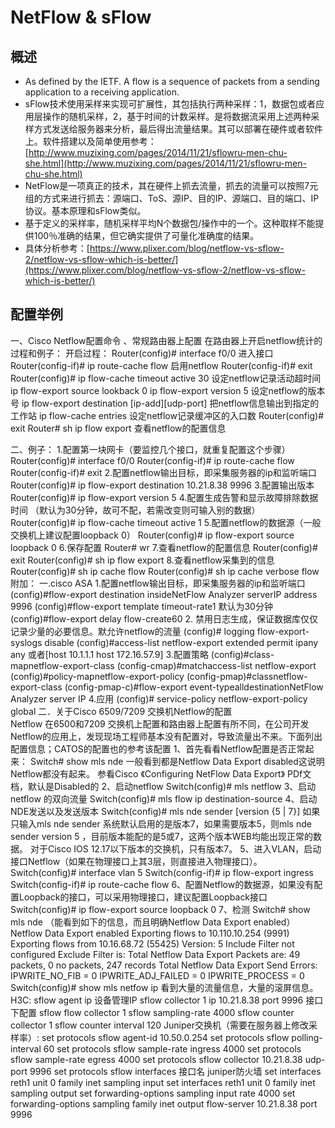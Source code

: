 # NetFlow & sFlow
## 概述
* As defined by the IETF.  A flow is a sequence of packets from a sending application to a receiving application. 
* sFlow技术使用采样来实现可扩展性，其包括执行两种采样：1，数据包或者应用层操作的随机采样，2，基于时间的计数采样。是将数据流采用上述两种采样方式发送给服务器来分析，最后得出流量结果。其可以部署在硬件或者软件上。软件搭建以及简单使用参考：[http://www.muzixing.com/pages/2014/11/21/sflowru-men-chu-she.html](http://www.muzixing.com/pages/2014/11/21/sflowru-men-chu-she.html)
* NetFlow是一项真正的技术，其在硬件上抓去流量，抓去的流量可以按照7元组的方式来进行抓去：源端口、ToS、源IP、目的IP、源端口、目的端口、IP协议。基本原理和sFlow类似。
* 基于定义的采样率，随机采样平均N个数据包/操作中的一个。这种取样不能提供100％准确的结果，但它确实提供了可量化准确度的结果。
* 具体分析参考：[https://www.plixer.com/blog/netflow-vs-sflow-2/netflow-vs-sflow-which-is-better/](https://www.plixer.com/blog/netflow-vs-sflow-2/netflow-vs-sflow-which-is-better/)

## 配置举例

一、Cisco Netflow配置命令
、常规路由器上配置
在路由器上开启netflow统计的过程和例子：
开启过程：
Router(config)# interface f0/0         进入接口
Router(config-if)# ip route-cache flow   启用netflow
Router(config-if)# exit
Router(config)#
 ip flow-cache timeout active 30 设定netflow记录活动超时间
 ip flow-export source lookback 0
 ip flow-export version 5      设定netflow的版本号
 ip flow-export destination [ip-add][udp-port]  把netflow信息输出到指定的工作站
 ip flow-cache entries   设定netflow记录缓冲区的入口数
Router(config)# exit
Router# sh ip flow export     查看netflow的配置信息

二、例子：
1.配置第一块网卡（要监控几个接口，就重复配置这个步骤）
Router(config)# interface f0/0
Router(config-if)# ip route-cache flow
Router(config-if)# exit
2.配置netflow输出目标，即采集服务器的ip和监听端口
Router(config)# ip flow-export destination 10.21.8.38 9996
3.配置输出版本
Router(config)# ip flow-export version 5
4.配置生成告警和显示故障排除数据时间
 （默认为30分钟，故可不配，若需改变则可输入别的数据）
Router(config)# ip flow-cache timeout active 1
5.配置netflow的数据源（一般交换机上建议配置loopback 0）
Router(config)#  ip flow-export source loopback 0
6.保存配置
Router# wr
7.查看netflow的配置信息
Router(config)# exit
Router(config)# sh ip flow export
8.查看netflow采集到的信息
Router(config)# sh ip cache flow
Router(config)# sh ip cache verbose flow
附加：
一.cisco ASA
1.配置netflow输出目标，即采集服务器的ip和监听端口
(config)#flow-export destination insideNetFlow Analyzer serverIP address 9996
(config)#flow-export template timeout-rate1    默认为30分钟
(config)#flow-export delay flow-create60
2. 禁用日志生成，保证数据库仅仅记录少量的必要信息。默允许netflow的流量
(config)# logging flow-export-syslogs disable
(config)#access-list netflow-export extended permit ipany any  或者[host 10.1.1.1 host 172.16.57.9]
3.配置策略
(config)#class-mapnetflow-export-class
(config-cmap)#matchaccess-list netflow-export
(config)#policy-mapnetflow-export-policy
(config-pmap)#classnetflow-export-class
(config-pmap-c)#flow-export event-typealldestinationNetFlow Analyzer server IP
4.应用
(config)# service-policy netflow-export-policy global
二．关于Cisco 6509/7209 交换机Netflow的配置    
    Netflow 在6500和7209 交换机上配置和路由器上配置有所不同，在公司开发Netflow的应用上，发现现场工程师基本没有配置对，导致流量出不来。下面列出配置信息；CATOS的配置也的参考该配置
1、首先看看Netflow配置是否正常起来：
Switch# show mls nde
一般看到都是Netflow Data Export disabled这说明Netflow都没有起来。
参看Cisco 《Configuring NetFlow Data Export》 PDf文档，默认是Disabled的
2、启动netflow
Switch(config)# mls netflow
3、启动netflow 的双向流量
Switch(config)# mls flow ip destination-source
4、启动NDE发送以及发送版本
Switch(config)# mls nde sender [version {5 | 7}]
如果只输入mls nde sender 系统默认启用的是版本7，如果需要版本5，则mls nde sender version 5 ，目前版本能配的是5或7，这两个版本WEB均能出现正常的数据。
对于Cisco IOS 12.17以下版本的交换机，只有版本7。
5、进入VLAN，启动接口Netflow（如果在物理接口上其3层，则直接进入物理接口）。
Switch(config)# interface vlan 5
Switch(config-if)# ip flow-export ingress
Switch(config-if)# ip route-cache flow
6、配置Netflow的数据源，如果没有配置Loopback的接口，可以采用物理接口，建议配置Loopback接口
Switch(config)# ip flow-export source loopback 0
7、检测
Switch# show mls nde （能看到如下的信息，而且明确Netflow Data Export enabled）
Netflow Data Export enabled
Exporting flows to 10.110.10.254 (9991)
Exporting flows from 10.16.68.72 (55425)
Version: 5
Include Filter not configured
Exclude Filter is:
Total Netflow Data Export Packets are:
49 packets, 0 no packets, 247 records
Total Netflow Data Export Send Errors:
IPWRITE_NO_FIB = 0
IPWRITE_ADJ_FAILED = 0
IPWRITE_PROCESS = 0
Switch(config)# show mls netfow ip
看到大量的流量信息，大量的滚屏信息。
H3C:
 sflow agent ip 设备管理IP
 sflow collector 1 ip 10.21.8.38 port 9996
接口下配置 
 sflow flow collector 1
 sflow sampling-rate 4000
 sflow counter collector 1
 sflow counter interval 120
Juniper交换机（需要在服务器上修改采样率）:
set protocols sflow agent-id 10.50.0.254
set protocols sflow polling-interval 60
set protocols sflow sample-rate ingress 4000
set protocols sflow sample-rate egress 4000
set protocols sflow collector 10.21.8.38 udp-port 9996
set protocols sflow interfaces 接口名
juniper防火墙
set interfaces reth1 unit 0 family inet sampling input
set interfaces reth1 unit 0 family inet sampling output
set forwarding-options sampling input rate 4000
set forwarding-options sampling family inet output flow-server 10.21.8.38 port 9996
